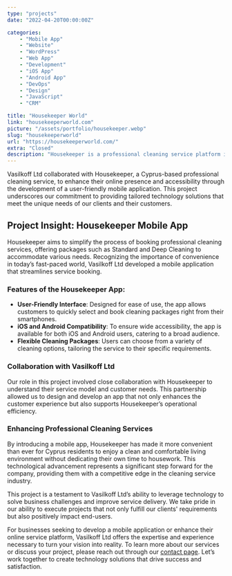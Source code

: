 ```yaml
---
type: "projects"
date: "2022-04-20T00:00:00Z"

categories: 
    - "Mobile App"
    - "Website"
    - "WordPress"
    - "Web App"
    - "Development"
    - "iOS App"
    - "Android App"
    - "DevOps"
    - "Design"
    - "JavaScript"
    - "CRM"

title: "Housekeeper World"
link: "housekeeperworld.com"
picture: "/assets/portfolio/housekeeper.webp"
slug: "housekeeperworld"
url: "https://housekeeperworld.com/"
extra: "Closed"
description: "Housekeeper is a professional cleaning service platform in Cyprus that offers flexible packages and a user-friendly mobile application for iOS and Android."
---
```

Vasilkoff Ltd collaborated with Housekeeper, a Cyprus-based professional cleaning service, to enhance their online presence and accessibility through the development of a user-friendly mobile application. This project underscores our commitment to providing tailored technology solutions that meet the unique needs of our clients and their customers.

## Project Insight: Housekeeper Mobile App
Housekeeper aims to simplify the process of booking professional cleaning services, offering packages such as Standard and Deep Cleaning to accommodate various needs. Recognizing the importance of convenience in today’s fast-paced world, Vasilkoff Ltd developed a mobile application that streamlines service booking.

### Features of the Housekeeper App:
- **User-Friendly Interface**: Designed for ease of use, the app allows customers to quickly select and book cleaning packages right from their smartphones.
- **iOS and Android Compatibility**: To ensure wide accessibility, the app is available for both iOS and Android users, catering to a broad audience.
- **Flexible Cleaning Packages**: Users can choose from a variety of cleaning options, tailoring the service to their specific requirements.

### Collaboration with Vasilkoff Ltd
Our role in this project involved close collaboration with Housekeeper to understand their service model and customer needs. This partnership allowed us to design and develop an app that not only enhances the customer experience but also supports Housekeeper’s operational efficiency.

### Enhancing Professional Cleaning Services
By introducing a mobile app, Housekeeper has made it more convenient than ever for Cyprus residents to enjoy a clean and comfortable living environment without dedicating their own time to housework. This technological advancement represents a significant step forward for the company, providing them with a competitive edge in the cleaning service industry.

This project is a testament to Vasilkoff Ltd’s ability to leverage technology to solve business challenges and improve service delivery. We take pride in our ability to execute projects that not only fulfill our clients' requirements but also positively impact end-users.

For businesses seeking to develop a mobile application or enhance their online service platform, Vasilkoff Ltd offers the expertise and experience necessary to turn your vision into reality. To learn more about our services or discuss your project, please reach out through our [contact page](https://vasilkoff.com/contact-us). Let’s work together to create technology solutions that drive success and satisfaction.